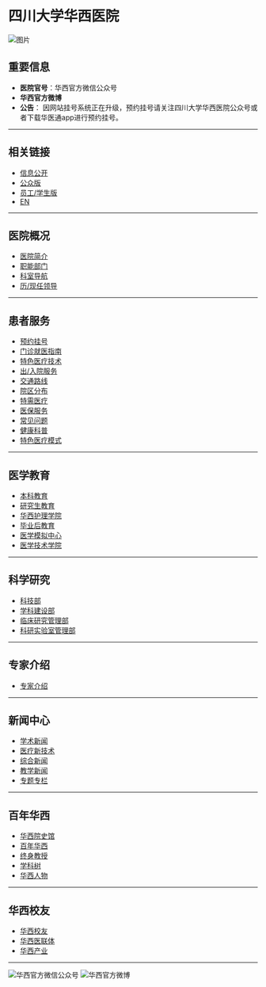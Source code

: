 # 四川大学华西医院

![图片](https://www.wchscu.cn/Uploads/Picture/2024/10/10/s6707a48624fce.jpg)

## 重要信息

- **医院官号**：华西官方微信公众号
- **华西官方微博**
- **公告**：
  因网站挂号系统正在升级，预约挂号请关注四川大学华西医院公众号或者下载华医通app进行预约挂号。

---

## 相关链接

- [信息公开](https://www.wchscu.cn/xxgkw/index.html)
- [公众版](https://www.wchscu.cn/public/index.html)
- [员工/学生版](https://www.wchscu.cn/staff/index_new.html)
- [EN](https://www.wchscu.cn/Home.html)

---

## 医院概况
- [医院简介](https://www.wchscu.cn/about.html#part1)
- [职能部门](https://www.wchscu.cn/about.html#part2)
- [科室导航](https://www.wchscu.cn/departone.html)
- [历/现任领导](https://www.wchscu.cn/about.html#part3)

---

## 患者服务
- [预约挂号](http://guahao.wchscu.cn/file/h5/index.html#/)
- [门诊就医指南](https://www.wchscu.cn/public/consultation.html)
- [特色医疗技术](https://www.wchscu.cn/public/diseases.html)
- [出/入院服务](https://www.wchscu.cn/public/hospitalized.html)
- [交通路线](https://www.wchscu.cn/public/traffic.html)
- [院区分布](https://www.wchscu.cn/public/hospital.html)
- [特需医疗](https://www.wchscu.cn/public/specia.html)
- [医保服务](https://www.wchscu.cn/public/medical.html)
- [常见问题](https://www.wchscu.cn/public/problem.html)
- [健康科普](https://www.wchscu.cn/public/refuting.html)
- [特色医疗模式](https://www.wchscu.cn/public/characteristic.html)

---

## 医学教育
- [本科教育](https://it.wchscu.cn/jwb/)
- [研究生教育](http://yjs.cd120.com/index.html)
- [华西护理学院](http://wcsn.scu.edu.cn/index/xyxw/55.htm)
- [毕业后教育](http://whxgp.cd120.com/index.html)
- [医学模拟中心](https://simulationcenter.wchscu.cn/)
- [医学技术学院](https://www.wchscu.cn/department_yxjsxy.html)

---

## 科学研究
- [科技部](http://www.wchscu.cn/scientific/index.html)
- [学科建设部](https://www.wchscu.cn/scientific/office.html)
- [临床研究管理部](http://kxyj.cd120.com/clinicalresearch.html)
- [科研实验室管理部](javascript:void(0);)

---

## 专家介绍
- [专家介绍](https://www.wchscu.cn/expertlist.html)

---

## 新闻中心
- [学术新闻](https://www.wchscu.cn/academi.html)
- [医疗新技术](https://www.wchscu.cn/technology.html)
- [综合新闻](https://www.wchscu.cn/comprehensive.html)
- [教学新闻](http://www.wchscu.cn/public/teaching_news.html)
- [专题专栏](https://www.wchscu.cn/thematic.html)

---

## 百年华西
- [华西院史馆](https://www.wchscu.cn/ysg/damuchuqi.html)
- [百年华西](https://www.wchscu.cn/bnhx.html)
- [终身教授](https://www.wchscu.cn/dpb/tenured.html)
- [学科树](https://www.wchscu.cn/dpb/subject_tree.html)
- [华西人物](https://www.wchscu.cn/rwzt/honor.html)

---

## 华西校友
- [华西校友](https://www.wchscu.cn/hxxy.html)
- [华西医联体](https://www.wchscu.cn/ylt.html)
- [华西产业](https://www.wchscu.cn/hxcy.html)

---

![华西官方微信公众号](https://www.wchscu.cn/Uploads/Picture/2019/05/06/s5ccfd19a5977c.jpg)
![华西官方微博](https://www.wchscu.cn/Uploads/Picture/2019/05/06/s5ccfd1a871f91.jpg)